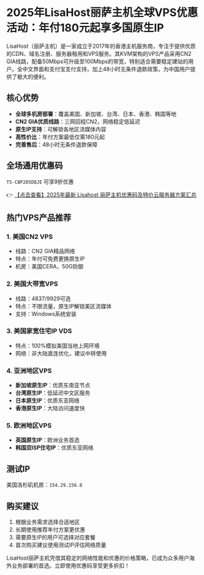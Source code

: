 # 2025年LisaHost丽萨主机全球VPS优惠活动：年付180元起享多国原生IP

LisaHost（丽萨主机）是一家成立于2017年的香港主机服务商，专注于提供优质的CDN、域名注册、服务器租用和VPS服务。其KVM架构的VPS产品采用CN2 GIA线路，配备50Mbps可升级至100Mbps的带宽，特别适合需要稳定建站的用户。全中文界面和支付宝支付支持，加上48小时无条件退款政策，为中国用户提供了极大的便利。

## 核心优势
- **全球多机房部署**：覆盖美国、新加坡、台湾、日本、香港、韩国等地
- **CN2 GIA优质线路**：三网回程CN2，网络稳定低延迟
- **原生IP支持**：可解锁各地区流媒体内容
- **高性价比**：年付方案最低仅需180元起
- **完善售后**：48小时无条件退款保障

## 全场通用优惠码
`TS-CBP205DQJE` 可享9折优惠

👉 [【点击查看】2025年最新 Lisahost 丽萨主机优惠码及特价云服务器方案汇总](https://bit.ly/lisazhuji)

## 热门VPS产品推荐

### 1. 美国CN2 VPS
- 线路：CN2 GIA精品网络
- 特点：年付可免费更换原生IP
- 机房：美国CERA，50G防御

### 2. 美国大带宽VPS
- 线路：4837/9929可选
- 特点：不限流量，原生IP解锁美区流媒体
- 支持：Windows系统安装

### 3. 美国家宽住宅IP VDS
- 特点：100%模拟美国当地上网环境
- 网络：非大陆直连优化，建议中转使用

### 4. 亚洲地区VPS
- **新加坡原生IP**：优质东南亚节点
- **台湾原生IP**：低延迟中文区服务
- **日本原生IP**：优质东亚网络
- **香港原生IP**：大陆访问速度快

### 5. 欧洲地区VPS
- **英国原生IP**：欧洲业务首选
- **韩国双ISP住宅IP**：优质东亚网络

## 测试IP
美国洛杉矶机房：`154.29.156.8`

## 购买建议
1. 根据业务需求选择合适地区
2. 长期使用推荐年付方案更优惠
3. 需要原生IP的用户可选择对应套餐
4. 首次购买建议使用测试IP评估网络质量

LisaHost丽萨主机凭借其稳定的网络性能和优惠的价格策略，已成为众多用户海外业务部署的首选。立即使用优惠码享受更多折扣！